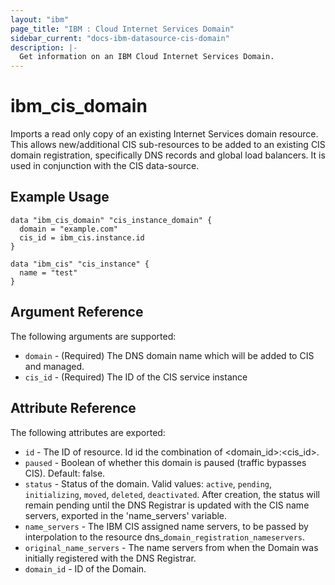 ```yaml
---
layout: "ibm"
page_title: "IBM : Cloud Internet Services Domain"
sidebar_current: "docs-ibm-datasource-cis-domain"
description: |-
  Get information on an IBM Cloud Internet Services Domain.
---
```


# ibm\_cis_domain

Imports a read only copy of an existing Internet Services domain resource. This allows new/additional CIS sub-resources to be added to an existing CIS domain registration, specifically DNS records and global load balancers. It is used in conjunction with the CIS data-source. 

## Example Usage

```hcl
data "ibm_cis_domain" "cis_instance_domain" {
  domain = "example.com"
  cis_id = ibm_cis.instance.id
}

data "ibm_cis" "cis_instance" {
  name = "test"
}

```

## Argument Reference

The following arguments are supported:

* `domain` - (Required) The DNS domain name which will be added to CIS and managed.
* `cis_id` - (Required) The ID of the CIS service instance

## Attribute Reference

The following attributes are exported:

* `id` - The ID of resource. Id id the combination of <domain_id>:<cis_id>.
* `paused` - Boolean of whether this domain is paused (traffic bypasses CIS). Default: false.
* `status` - Status of the domain. Valid values: `active`, `pending`, `initializing`, `moved`, `deleted`, `deactivated`. After creation, the status will remain pending until the DNS Registrar is updated with the CIS name servers, exported in the 'name_servers' variable. 
* `name_servers` - The IBM CIS assigned name servers, to be passed by interpolation to the resource dns_`domain_registration_nameservers`.
* `original_name_servers` - The name servers from when the Domain was initially registered with the DNS Registrar.  
* `domain_id` - ID of the Domain.  